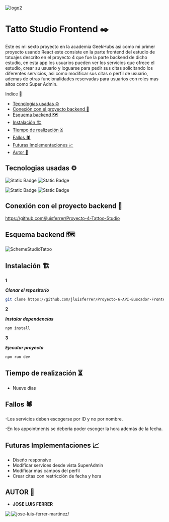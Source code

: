 
![logo2](https://github.com/jluisferrer/Proyecto-6-API-Buscador-Frontend-I/assets/157707370/5b47b589-8e70-4f53-8133-9bc89e173cab)


# Tatto Studio Frontend ✒️

Este es mi sexto proyecto en la academia GeekHubs asi como mi primer proyecto usando React este consiste en la parte frontend del estudio de tatuajes descrito en el proyecto 4 que fue la parte backend de dicho estudio, en esta app los usuarios pueden ver los servicios que ofrece el estudio, crear su usuario y loguarse para pedir sus citas solicitando los diferentes servicios, asi como modificar sus citas o perfil de usuario, ademas de otras funcionalidades reservadas para usuarios con roles mas altos como Super Admin.

<summary> Indice 🧾</summary>

- [Tecnologias usadas ⚙](#tecnologias-usadas-)
- [Conexión con el proyecto backend 🧩](#conexión-con-el-proyecto-backend-)
- [Esquema backend 🗺️](#esquema-backend-)
- [Instalación 🏗️](#instalacion-)
- [Tiempo de realización ⏳](#tiempo-de-realizacion-)
- [Fallos 🕷️](#fallos-)
- [Futuras Implementaciones 📈](#futuras-implementaciones-)
- [Autor 🎨](#autor-)



## Tecnologias usadas ⚙

![Static Badge](https://img.shields.io/badge/React-%2361DAFB?style=for-the-badge&logo=react&logoColor=%2361DAFB&labelColor=black) ![Static Badge](https://img.shields.io/badge/Javascript-F0DB4F?style=for-the-badge&logo=javascript&logoColor=F0DB4F&labelColor=black)

![Static Badge](https://img.shields.io/badge/HTML5-%23E34F26?style=for-the-badge&logo=html5&logoColor=%23E34F26&labelColor=black) ![Static Badge](https://img.shields.io/badge/CSS3-%231572B6?style=for-the-badge&logo=css3&logoColor=%231572B6&labelColor=black)

## Conexión con el proyecto backend 🧩

https://github.com/jluisferrer/Proyecto-4-Tattoo-Studio

## Esquema backend 🗺️

![SchemeStudioTatoo](https://github.com/jluisferrer/Proyecto-4/assets/157707370/e2c1e793-a0b1-4ec8-bc78-fe80c9badaad)


## Instalación 🏗️


**1**

***Clonar el repositorio***
```sh
git clone https://github.com/jluisferrer/Proyecto-6-API-Buscador-Frontend-I.git
```

**2**

***Instalar dependencias***
```sh
npm install
```

**3**

***Ejecutar proyecto***
```sh
npm run dev
```

## Tiempo de realización ⏳

- Nueve dias


## Fallos 🕷️

-Los servicios deben escogerse por ID y no por nombre.

-En los appointments se debería poder escoger la hora además de la fecha.


## Futuras Implementaciones 📈
- Diseño responsive
- Modificar services desde vista SuperAdmin
- Modificar mas campos del perfil
- Crear citas con restricción de fecha y hora

## AUTOR 🎨

- **JOSE LUIS FERRER**


<a href="https://linkedin.com/in/jose-luis-ferrer-martinez/" target="blank"><img align="left" src="https://img.shields.io/badge/LinkedIn-0077B5?style=for-the-badge&logo=linkedin&logoColor=white"/></a>

<a href="https://github.com/jluisferrer/" target="blank"><img align="left" src="https://img.shields.io/badge/GitHub-100000?style=for-the-badge&logo=github&logoColor=white" alt="jose-luis-ferrer-martinez/"/></a>
